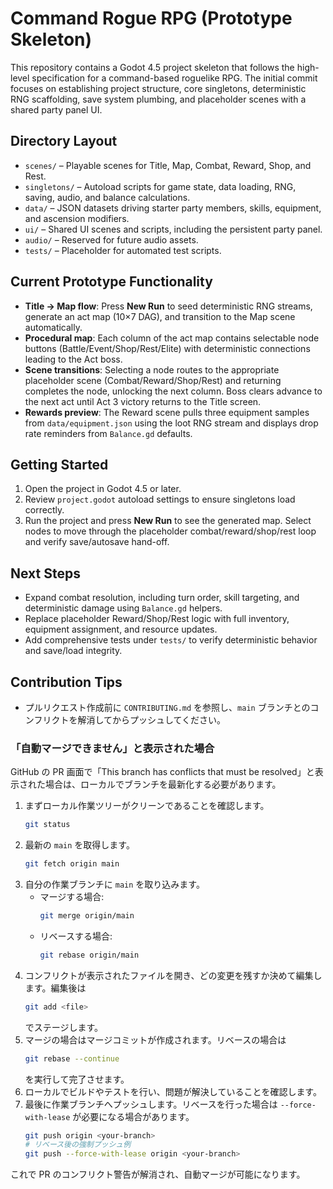 # Command Rogue RPG (Prototype Skeleton)

This repository contains a Godot 4.5 project skeleton that follows the high-level specification for a command-based roguelike RPG. The initial commit focuses on establishing project structure, core singletons, deterministic RNG scaffolding, save system plumbing, and placeholder scenes with a shared party panel UI.

## Directory Layout
- `scenes/` – Playable scenes for Title, Map, Combat, Reward, Shop, and Rest.
- `singletons/` – Autoload scripts for game state, data loading, RNG, saving, audio, and balance calculations.
- `data/` – JSON datasets driving starter party members, skills, equipment, and ascension modifiers.
- `ui/` – Shared UI scenes and scripts, including the persistent party panel.
- `audio/` – Reserved for future audio assets.
- `tests/` – Placeholder for automated test scripts.

## Current Prototype Functionality
- **Title → Map flow**: Press **New Run** to seed deterministic RNG streams, generate an act map (10×7 DAG), and transition to the Map scene automatically.
- **Procedural map**: Each column of the act map contains selectable node buttons (Battle/Event/Shop/Rest/Elite) with deterministic connections leading to the Act boss.
- **Scene transitions**: Selecting a node routes to the appropriate placeholder scene (Combat/Reward/Shop/Rest) and returning completes the node, unlocking the next column. Boss clears advance to the next act until Act 3 victory returns to the Title screen.
- **Rewards preview**: The Reward scene pulls three equipment samples from `data/equipment.json` using the loot RNG stream and displays drop rate reminders from `Balance.gd` defaults.

## Getting Started
1. Open the project in Godot 4.5 or later.
2. Review `project.godot` autoload settings to ensure singletons load correctly.
3. Run the project and press **New Run** to see the generated map. Select nodes to move through the placeholder combat/reward/shop/rest loop and verify save/autosave hand-off.

## Next Steps
- Expand combat resolution, including turn order, skill targeting, and deterministic damage using `Balance.gd` helpers.
- Replace placeholder Reward/Shop/Rest logic with full inventory, equipment assignment, and resource updates.
- Add comprehensive tests under `tests/` to verify deterministic behavior and save/load integrity.

## Contribution Tips
- プルリクエスト作成前に `CONTRIBUTING.md` を参照し、`main` ブランチとのコンフリクトを解消してからプッシュしてください。

### 「自動マージできません」と表示された場合
GitHub の PR 画面で「This branch has conflicts that must be resolved」と表示された場合は、ローカルでブランチを最新化する必要があります。

1. まずローカル作業ツリーがクリーンであることを確認します。
   ```bash
   git status
   ```
2. 最新の `main` を取得します。
   ```bash
   git fetch origin main
   ```
3. 自分の作業ブランチに `main` を取り込みます。
   - マージする場合:
     ```bash
     git merge origin/main
     ```
   - リベースする場合:
     ```bash
     git rebase origin/main
     ```
4. コンフリクトが表示されたファイルを開き、どの変更を残すか決めて編集します。編集後は
   ```bash
   git add <file>
   ```
   でステージします。
5. マージの場合はマージコミットが作成されます。リベースの場合は
   ```bash
   git rebase --continue
   ```
   を実行して完了させます。
6. ローカルでビルドやテストを行い、問題が解決していることを確認します。
7. 最後に作業ブランチへプッシュします。リベースを行った場合は `--force-with-lease` が必要になる場合があります。
   ```bash
   git push origin <your-branch>
   # リベース後の強制プッシュ例
   git push --force-with-lease origin <your-branch>
   ```

これで PR のコンフリクト警告が解消され、自動マージが可能になります。
